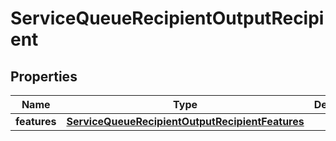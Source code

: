 

# ServiceQueueRecipientOutputRecipient


## Properties

| Name | Type | Description | Notes |
|------------ | ------------- | ------------- | -------------|
|**features** | [**ServiceQueueRecipientOutputRecipientFeatures**](ServiceQueueRecipientOutputRecipientFeatures.md) |  |  [optional] |



